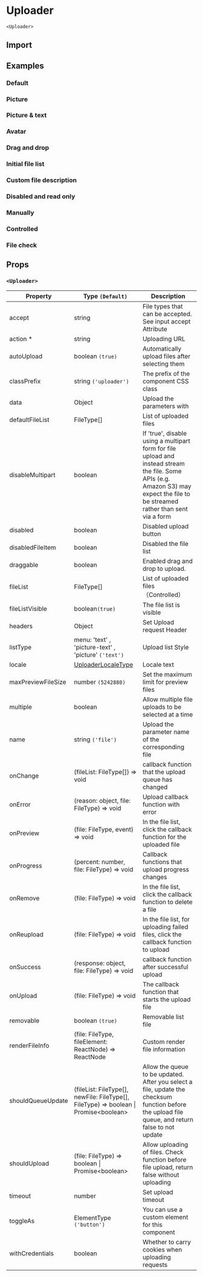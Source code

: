 # Uploader

`<Uploader>`

## Import

<!--{include:(components/uploader/fragments/import.md)}-->

## Examples

### Default

<!--{include:`basic.md`}-->

### Picture

<!--{include:`picture.md`}-->

### Picture & text

<!--{include:`picture-text.md`}-->

### Avatar

<!--{include:`avatar.md`}-->

### Drag and drop

<!--{include:`drag-and-drop.md`}-->

### Initial file list

<!--{include:`file-list.md`}-->

### Custom file description

<!--{include:`file-list-custom.md`}-->

### Disabled and read only

<!--{include:`disabled.md`}-->

### Manually

<!--{include:`manually.md`}-->

### Controlled

<!--{include:`controlled.md`}-->

### File check

<!--{include:`check.md`}-->

## Props

### `<Uploader>`

| Property           | Type `(Default)`                                                                               | Description                                                                                                                                                                      |
| ------------------ | ---------------------------------------------------------------------------------------------- | -------------------------------------------------------------------------------------------------------------------------------------------------------------------------------- |
| accept             | string                                                                                         | File types that can be accepted. See input accept Attribute                                                                                                                      |
| action \*          | string                                                                                         | Uploading URL                                                                                                                                                                    |
| autoUpload         | boolean `(true)`                                                                               | Automatically upload files after selecting them                                                                                                                                  |
| classPrefix        | string `('uploader')`                                                                          | The prefix of the component CSS class                                                                                                                                            |
| data               | Object                                                                                         | Upload the parameters with                                                                                                                                                       |
| defaultFileList    | FileType[]                                                                                     | List of uploaded files                                                                                                                                                           |
| disableMultipart   | boolean                                                                                        | If 'true', disable using a multipart form for file upload and instead stream the file. Some APIs (e.g. Amazon S3) may expect the file to be streamed rather than sent via a form |
| disabled           | boolean                                                                                        | Disabled upload button                                                                                                                                                           |
| disabledFileItem   | boolean                                                                                        | Disabled the file list                                                                                                                                                           |
| draggable          | boolean                                                                                        | Enabled drag and drop to upload.                                                                                                                                                 |
| fileList           | FileType[]                                                                                     | List of uploaded files （Controlled）                                                                                                                                            |
| fileListVisible    | boolean`(true)`                                                                                | The file list is visible                                                                                                                                                         |
| headers            | Object                                                                                         | Set Upload request Header                                                                                                                                                        |
| listType           | menu: 'text' , 'picture-text' , 'picture' `('text')`                                           | Upload list Style                                                                                                                                                                |
| locale             | [UploaderLocaleType](/guide/i18n/#uploader)                                                    | Locale text                                                                                                                                                                      |
| maxPreviewFileSize | number `(5242880)`                                                                             | Set the maximum limit for preview files                                                                                                                                          |
| multiple           | boolean                                                                                        | Allow multiple file uploads to be selected at a time                                                                                                                             |
| name               | string `('file')`                                                                              | Upload the parameter name of the corresponding file                                                                                                                              |
| onChange           | (fileList: FileType[]) => void                                                                 | callback function that the upload queue has changed                                                                                                                              |
| onError            | (reason: object, file: FileType) => void                                                       | Upload callback function with error                                                                                                                                              |
| onPreview          | (file: FileType, event) => void                                                                | In the file list, click the callback function for the uploaded file                                                                                                              |
| onProgress         | (percent: number, file: FileType) => void                                                      | Callback functions that upload progress changes                                                                                                                                  |
| onRemove           | (file: FileType) => void                                                                       | In the file list, click the callback function to delete a file                                                                                                                   |
| onReupload         | (file: FileType) => void                                                                       | In the file list, for uploading failed files, click the callback function to upload                                                                                              |
| onSuccess          | (response: object, file: FileType) => void                                                     | callback function after successful upload                                                                                                                                        |
| onUpload           | (file: FileType) => void                                                                       | The callback function that starts the upload file                                                                                                                                |
| removable          | boolean `(true)`                                                                               | Removable list file                                                                                                                                                              |
| renderFileInfo     | (file: FileType, fileElement: ReactNode) => ReactNode                                          | Custom render file information                                                                                                                                                   |
| shouldQueueUpdate  | (fileList: FileType[], newFile: FileType[], FileType) => boolean &#124; Promise&lt;boolean&gt; | Allow the queue to be updated. After you select a file, update the checksum function before the upload file queue, and return false to not update                                |
| shouldUpload       | (file: FileType) => boolean &#124; Promise&lt;boolean&gt;                                      | Allow uploading of files. Check function before file upload, return false without uploading                                                                                      |
| timeout            | number                                                                                         | Set upload timeout                                                                                                                                                               |
| toggleAs           | ElementType `('button')`                                                                       | You can use a custom element for this component                                                                                                                                  |
| withCredentials    | boolean                                                                                        | Whether to carry cookies when uploading requests                                                                                                                                 |
